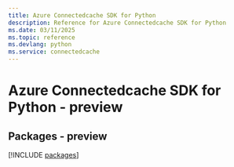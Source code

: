 ```yaml
---
title: Azure Connectedcache SDK for Python
description: Reference for Azure Connectedcache SDK for Python
ms.date: 03/11/2025
ms.topic: reference
ms.devlang: python
ms.service: connectedcache
---
```

# Azure Connectedcache SDK for Python - preview
## Packages - preview
[!INCLUDE [packages](connectedcache-index.md)]